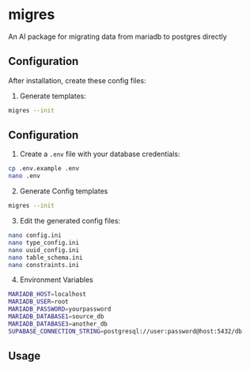 # migres
An AI package for migrating data from mariadb to postgres directly


## Configuration

After installation, create these config files:

1. Generate templates:
```bash
migres --init
```

## Configuration

1. Create a `.env` file with your database credentials:
```bash
cp .env.example .env
nano .env
```

2. Generate Config templates
```bash
migres --init
```

3. Edit the generated config files:
```bash
nano config.ini
nano type_config.ini
nano uuid_config.ini
nano table_schema.ini
nano constraints.ini
```

4. Environment Variables

```bash
MARIADB_HOST=localhost
MARIADB_USER=root
MARIADB_PASSWORD=yourpassword 
MARIADB_DATABASE1=source_db
MARIADB_DATABASE3=another_db
SUPABASE_CONNECTION_STRING=postgresql://user:password@host:5432/db
```

## Usage

